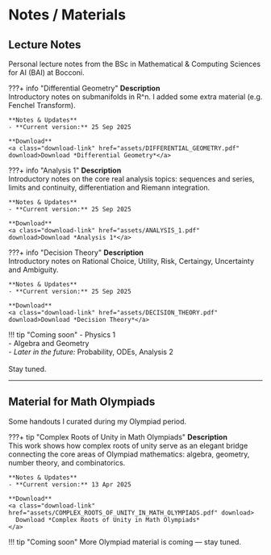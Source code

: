# Notes / Materials

## Lecture Notes

Personal lecture notes from the BSc in Mathematical & Computing Sciences for AI (BAI) at Bocconi. 

???+ info "Differential Geometry"
    **Description**  
    Introductory notes on submanifolds in R^n. I added some extra material (e.g. Fenchel  Transform).

    **Notes & Updates**  
    - **Current version:** 25 Sep 2025  

    **Download**  
    <a class="download-link" href="assets/DIFFERENTIAL_GEOMETRY.pdf" download>Download *Differential Geometry*</a>

???+ info "Analysis 1"
    **Description**  
    Introductory notes on the core real analysis topics: sequences and series, limits and continuity, differentiation and Riemann integration.

    **Notes & Updates**  
    - **Current version:** 25 Sep 2025  

    **Download**  
    <a class="download-link" href="assets/ANALYSIS_1.pdf" download>Download *Analysis 1*</a>

???+ info "Decision Theory"
    **Description**  
    Introductory notes on Rational Choice, Utility, Risk, Certaingy, Uncertainty and Ambiguity.

    **Notes & Updates**  
    - **Current version:** 25 Sep 2025  
 
    **Download**  
    <a class="download-link" href="assets/DECISION_THEORY.pdf" download>Download *Decision Theory*</a>

!!! tip "Coming soon"
    - Physics 1  
    - Algebra and Geometry  
    - *Later in the future:* Probability, ODEs, Analysis 2  
    <br>Stay tuned.
    
---

## Material for Math Olympiads

Some handouts I curated during my Olympiad period. 

???+ tip "Complex Roots of Unity in Math Olympiads"
    **Description**  
    This work shows how complex roots of unity serve as an elegant bridge connecting the core areas of Olympiad mathematics: algebra, geometry, number theory, and combinatorics.

    **Notes & Updates**  
    - **Current version:** 13 Apr 2025    

    **Download**  
    <a class="download-link" href="assets/COMPLEX_ROOTS_OF_UNITY_IN_MATH_OLYMPIADS.pdf" download>
      Download *Complex Roots of Unity in Math Olympiads*
    </a>

!!! tip "Coming soon"
    More Olympiad material is coming — stay tuned.
